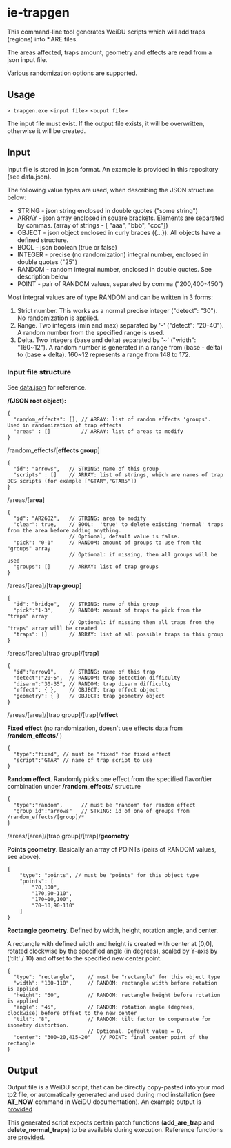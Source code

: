 # ie-trapgen

This command-line tool generates WeiDU scripts which will add traps (regions) into *.ARE files.

The areas affected, traps amount, geometry and effects are read from a json input file.

Various randomization options are supported.

## Usage

```
> trapgen.exe <input file> <ouput file>
```

The input file must exist. 
If the output file exists, it will be overwritten, otherwise it will be created.

## Input

Input file is stored in json format. An example is provided in this repository (see data.json).

The following value types are used, when describing the JSON structure below:

- STRING - json string enclosed in double quotes ("some string")
- ARRAY  - json array enclosed in square brackets. Elements are separated by commas. (array of strings - \[ "aaa", "bbb", "ccc"\])
- OBJECT - json object enclosed in curly braces ({...}). All objects have a defined structure.
- BOOL - json boolean (true or false)
- INTEGER - precise (no randomization) integral number, enclosed in double quotes ("25")
- RANDOM  - random integral number, enclosed in double quotes. See description below
- POINT   - pair of RANDOM values, separated by comma ("200,400-450")


Most integral values are of type RANDOM and can be written in 3 forms:

1. Strict number. This works as a normal precise integer ("detect": "30"). No randomization is applied.
2. Range. Two integers (min and max) separated by '-' ("detect": "20-40"). A random number from the specified range is used.
3. Delta. Two integers (base and delta) separated by '\~' ("width": "160\~12"). A random number is generated in a range from (base - delta) to (base + delta). 160~12 represents a range from 148 to 172.

### Input file structure

See [data.json](./data.json) for reference.


**/(JSON root object):**
```
{
  "random_effects": [], // ARRAY: list of random effects 'groups'. Used in randomization of trap effects
  "areas" : []          // ARRAY: list of areas to modify
}
```

/random_effects/\[**effects group**\]
```
{ 
  "id": "arrows",   // STRING: name of this group
  "scripts" : []    // ARRAY: list of strings, which are names of trap BCS scripts (for example ["GTAR","GTAR5"])
}
```

/areas/\[**area**\]
```
{
  "id": "AR2602",   // STRING: area to modify
  "clear": true,    // BOOL:  'true' to delete existing 'normal' traps from the area before adding anything.
                    // Optional, default value is false.
  "pick": "0-1"     // RANDOM: amount of groups to use from the "groups" array
                    // Optional: if missing, then all groups will be used
  "groups": []      // ARRAY: list of trap groups
}
```

/areas/\[area\]/\[**trap group**\]
```
{
  "id": "bridge",   // STRING: name of this group
  "pick":"1-3",     // RANDOM: amount of traps to pick from the "traps" array
                    // Optional: if missing then all traps from the "traps" array will be created
  "traps": []       // ARRAY: list of all possible traps in this group
}
```

/areas/\[area\]/\[trap group\]/\[**trap**\]
```
{
  "id":"arrow1",    // STRING: name of this trap
  "detect":"20~5",  // RANDOM: trap detection difficulty
  "disarm":"30-35", // RANDOM: trap disarm difficulty
  "effect": { },    // OBJECT: trap effect object 
  "geometry": { }   // OBJECT: trap geometry object
}
```

/areas/\[area\]/\[trap group\]/\[trap\]/**effect**

**Fixed effect** (no randomization, doesn't use effects data from **/random_effects/** )
```
{
  "type":"fixed", // must be "fixed" for fixed effect
  "script":"GTAR" // name of trap script to use
}
```

**Random effect**. Randomly picks one effect from the specified flavor/tier combination under **/random_effects/** structure
```
{
  "type":"random",      // must be "random" for random effect
  "group_id":"arrows"   // STRING: id of one of groups from /random_effects/[group]/*
}
```

/areas/\[area\]/\[trap group\]/\[trap\]/**geometry**

**Points geometry**. Basically an array of POINTs (pairs of RANDOM values, see above).
```
{
    "type": "points", // must be "points" for this object type
    "points": [
        "70,100",
        "170,90-110",
        "170~10,100",
        "70~10,90-110"
    ]
}
```


**Rectangle geometry**. Defined by width, height, rotation angle, and center. 

A rectangle with defined width and height is created with center at \[0,0], rotated clockwise by the specified angle (in degrees), scaled by Y-axis by ('tilt' / 10) and offset to the specified new center point.
```
{
  "type": "rectangle",    // must be "rectangle" for this object type
  "width": "100-110",     // RANDOM: rectangle width before rotation is applied
  "height": "60",         // RANDOM: rectangle height before rotation is applied
  "angle": "45",          // RANDOM: rotation angle (degrees, clockwise) before offset to the new center
  "tilt": "8",            // RANDOM: tilt factor to compensate for isometry distortion.
                          // Optional. Default value = 8.
  "center": "300~20,415~20"   // POINT: final center point of the rectangle
}
```


## Output

Output file is a WeiDU script, that can be directly copy-pasted into your mod tp2 file, or automatically generated and used during mod installation (see **AT_NOW** command in WeiDU documentation). An example output is [provided](./output.tph.example)

This generated script expects certain patch functions (**add_are_trap** and **delete_normal_traps**) to be available during execution. Reference functions are [provided](./include.tph.example).
